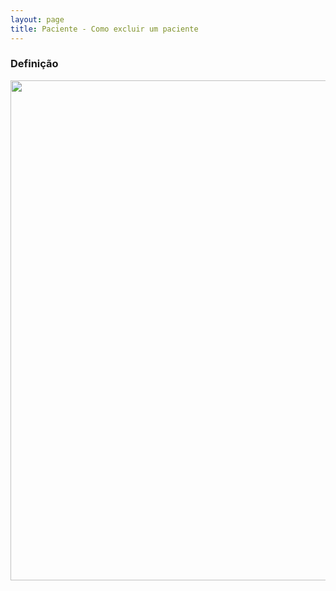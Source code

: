 ```yaml
---
layout: page
title: Paciente - Como excluir um paciente
---
```


### Definição

<p align="center">
  <img alt="" src="" width="800">
</p>

